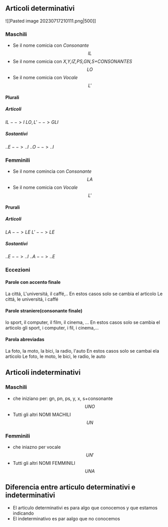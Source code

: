 
## Articoli determinativi

![[Pasted image 20230717210111.png|500]]

### Maschili
- Se il nome comicia con *Consonante*
$$IL$$
- Se il nome comicia con *X,Y,lZ,PS,GN,S+CONSONANTES*
$$LO$$
- Se il nome comicia con *Vocale*
$$L'$$

#### Plurali
##### Articoli
$IL-->I$
$LO,L'-->GLI$
##### Sostantivi
$..E-->..I$
$..O-->..I$

### Femminili
- Se il nome comincia con *Consonante*
$$LA$$
- Se il nome comicia con *Vocale*
$$L'$$
#### Prurali
##### Articoli
$LA-->LE$
$L'-->LE$
##### Sostantivi
$..E-->..I$
$..A-->..E$

### Eccezioni
#### Parole con accento finale
La cittá, L'universitá, il caffé,..
En estos casos solo se cambia el articolo
Le cittá, le universitá, i caffé
#### Parole straniere(consonante finale)
lo sport, il computer, il film, il cinema, ...
En estos casos solo se cambia el articolo
gli sport, i computer, i fil, i cinema,...
#### Parola abreviadas
La foto, la moto, la bici, la radio, l'auto
En estos casos solo se cambai ela articolo
Le foto, le moto, le bici, le radio, le auto



## Articoli indeterminativi
### Maschili
- che iniziano per: gn, pn, ps, y, x, s+consonante
$$UNO$$
- Tutti gli altri NOMI MACHILI
$$UN$$
### Femminili
- che iniazno per vocale
$$UN'$$
- Tutti gli altri NOMI FEMMINILI
$$UNA$$


## Diferencia entre articulo determinativi e indeterminativi
- El articulo determinativi es para algo que conocemos y que estamos indicando
- El indeterminativo es par aalgo que no conocemos


